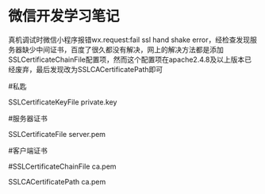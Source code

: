 # 微信开发学习笔记

真机调试时微信小程序报错wx.request:fail ssl hand shake error，经检查发现服务器缺少中间证书，百度了很久都没有解决，网上的解决方法都是添加SSLCertificateChainFile配置项，然而这个配置项在apache2.4.8及以上版本已经废弃，最后发现改为SSLCACertificatePath即可

#私匙

SSLCertificateKeyFile private.key

#服务器证书

SSLCertificateFile server.pem

#客户端证书

#SSLCertificateChainFile ca.pem

SSLCACertificatePath ca.pem
